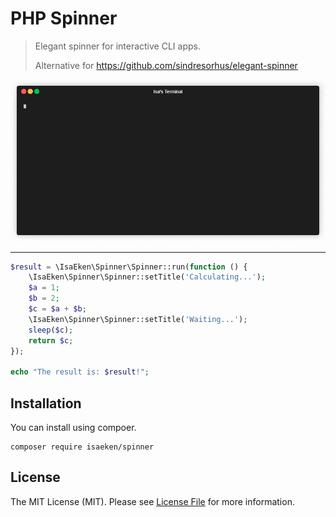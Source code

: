 # PHP Spinner

> Elegant spinner for interactive CLI apps.
> 
> Alternative for https://github.com/sindresorhus/elegant-spinner

![Spinner](./example/example.gif)

---

````php
$result = \IsaEken\Spinner\Spinner::run(function () {
    \IsaEken\Spinner\Spinner::setTitle('Calculating...');
    $a = 1;
    $b = 2;
    $c = $a + $b;
    \IsaEken\Spinner\Spinner::setTitle('Waiting...');
    sleep($c);
    return $c;
});

echo "The result is: $result!";
````

## Installation

You can install using compoer.

````shell
composer require isaeken/spinner
````

## License

The MIT License (MIT). Please see [License File](LICENSE.md) for more information.
